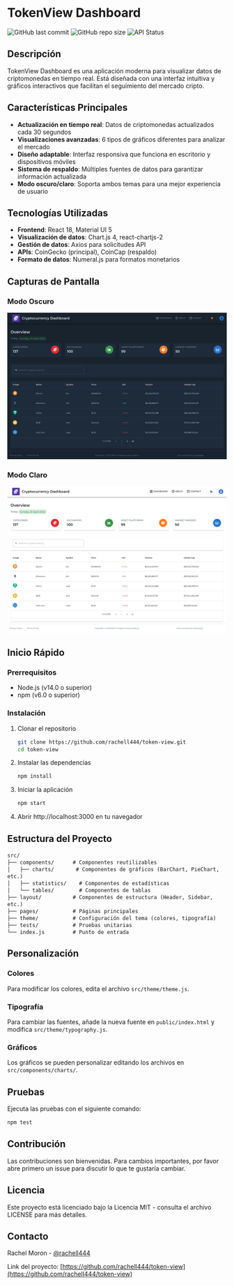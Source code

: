 # TokenView Dashboard

![GitHub last commit](https://img.shields.io/github/last-commit/rachell444/token-view)
![GitHub repo size](https://img.shields.io/github/repo-size/rachell444/token-view)
![API Status](https://img.shields.io/badge/API-Operacional-success)

## Descripción

TokenView Dashboard es una aplicación moderna para visualizar datos de criptomonedas en tiempo real. Está diseñada con una interfaz intuitiva y gráficos interactivos que facilitan el seguimiento del mercado cripto.

## Características Principales

- **Actualización en tiempo real**: Datos de criptomonedas actualizados cada 30 segundos
- **Visualizaciones avanzadas**: 6 tipos de gráficos diferentes para analizar el mercado
- **Diseño adaptable**: Interfaz responsiva que funciona en escritorio y dispositivos móviles
- **Sistema de respaldo**: Múltiples fuentes de datos para garantizar información actualizada
- **Modo oscuro/claro**: Soporta ambos temas para una mejor experiencia de usuario

## Tecnologías Utilizadas

- **Frontend**: React 18, Material UI 5
- **Visualización de datos**: Chart.js 4, react-chartjs-2
- **Gestión de datos**: Axios para solicitudes API
- **APIs**: CoinGecko (principal), CoinCap (respaldo)
- **Formato de datos**: Numeral.js para formatos monetarios

## Capturas de Pantalla

### Modo Oscuro

![Dashboard en modo oscuro](public/dark_mode.png)

### Modo Claro

![Dashboard en modo claro](public/light_mode.png)

## Inicio Rápido

### Prerrequisitos

- Node.js (v14.0 o superior)
- npm (v6.0 o superior)

### Instalación

1. Clonar el repositorio
   ```bash
   git clone https://github.com/rachell444/token-view.git
   cd token-view
   ```

2. Instalar las dependencias
   ```bash
   npm install
   ```

3. Iniciar la aplicación
   ```bash
   npm start
   ```

4. Abrir http://localhost:3000 en tu navegador

## Estructura del Proyecto

```
src/
├── components/      # Componentes reutilizables
│   ├── charts/       # Componentes de gráficos (BarChart, PieChart, etc.)
│   ├── statistics/    # Componentes de estadísticas
│   └── tables/        # Componentes de tablas
├── layout/          # Componentes de estructura (Header, Sidebar, etc.)
├── pages/           # Páginas principales
├── theme/           # Configuración del tema (colores, tipografía)
├── tests/           # Pruebas unitarias
└── index.js         # Punto de entrada
```

## Personalización

### Colores

Para modificar los colores, edita el archivo `src/theme/theme.js`.

### Tipografía

Para cambiar las fuentes, añade la nueva fuente en `public/index.html` y modifica `src/theme/typography.js`.

### Gráficos

Los gráficos se pueden personalizar editando los archivos en `src/components/charts/`.

## Pruebas

Ejecuta las pruebas con el siguiente comando:

```bash
npm test
```

## Contribución

Las contribuciones son bienvenidas. Para cambios importantes, por favor abre primero un issue para discutir lo que te gustaría cambiar.

## Licencia

Este proyecto está licenciado bajo la Licencia MIT - consulta el archivo LICENSE para más detalles.

## Contacto

Rachel Moron - [@rachell444](https://github.com/rachell444)

Link del proyecto: [https://github.com/rachell444/token-view](https://github.com/rachell444/token-view)
